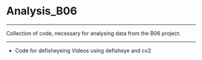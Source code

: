 # Analysis_B06
- - - - - - - - - - - - 
Collection of code, necessary for analysing data from the B06 project.
- - - - - - - - - - - -

- Code for defisheyeing Videos using defisheye and cv2
